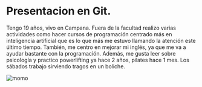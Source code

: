 # Presentacion en Git.
<p>
Tengo 19 años, vivo en Campana. Fuera de la facultad realizo varias actividades como hacer cursos de programación centrado más en inteligencia artificial que es lo que más me estuvo llamando la atención este último tiempo. También, me centro en mejorar mi inglés, ya que me va a ayudar bastante con la programación.  Además, me gusta leer sobre psicología y practico powerlifting ya hace 2 años, pilates hace 1 mes. Los sábados trabajo sirviendo tragos en un boliche.

  
</p>


![momo](https://github.com/pdep-utn-frd/2024-presentacion-faccundoalmada/assets/164511693/0835ef31-239e-4648-bed6-d2558f7ba8da)
